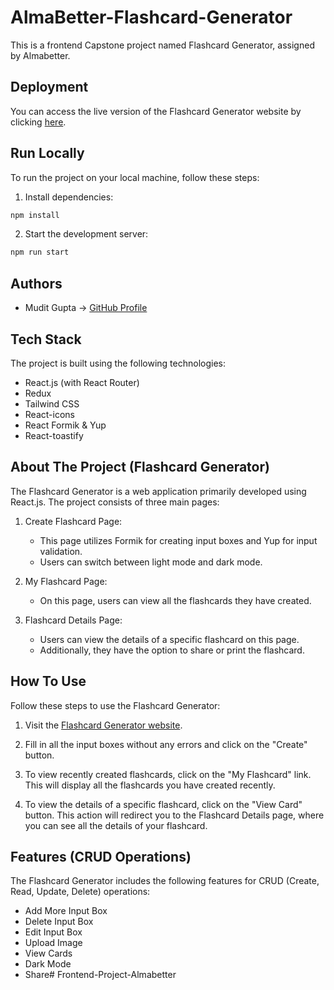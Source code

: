 # AlmaBetter-Flashcard-Generator

This is a frontend Capstone project named Flashcard Generator, assigned by Almabetter.

## Deployment

You can access the live version of the Flashcard Generator website by clicking [here](https://flashcard-generator-all.netlify.com).

## Run Locally

To run the project on your local machine, follow these steps:

1. Install dependencies:

```bash
npm install
```

2. Start the development server:

```bash
npm run start
```

## Authors

- Mudit Gupta -> [GitHub Profile](https://github.com/Mudit247)

## Tech Stack

The project is built using the following technologies:

- React.js (with React Router)
- Redux
- Tailwind CSS
- React-icons
- React Formik & Yup
- React-toastify

## About The Project (Flashcard Generator)

The Flashcard Generator is a web application primarily developed using React.js. The project consists of three main pages:

1. Create Flashcard Page:
   - This page utilizes Formik for creating input boxes and Yup for input validation.
   - Users can switch between light mode and dark mode.

2. My Flashcard Page:
   - On this page, users can view all the flashcards they have created.

3. Flashcard Details Page:
   - Users can view the details of a specific flashcard on this page.
   - Additionally, they have the option to share or print the flashcard.

## How To Use

Follow these steps to use the Flashcard Generator:

1. Visit the [Flashcard Generator website](https://flashcard-generator-all.netlify.com).

2. Fill in all the input boxes without any errors and click on the "Create" button.

3. To view recently created flashcards, click on the "My Flashcard" link. This will display all the flashcards you have created recently.

4. To view the details of a specific flashcard, click on the "View Card" button. This action will redirect you to the Flashcard Details page, where you can see all the details of your flashcard.

## Features (CRUD Operations)

The Flashcard Generator includes the following features for CRUD (Create, Read, Update, Delete) operations:

- Add More Input Box
- Delete Input Box
- Edit Input Box
- Upload Image
- View Cards
- Dark Mode
- Share#   F r o n t e n d - P r o j e c t - A l m a b e t t e r  
 